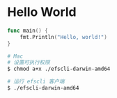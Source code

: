# Hello World

```go
func main() {
    fmt.Println("Hello, world!")
}
```

```bash
# Mac
# 设置可执行权限
$ chmod a+x ./efscli-darwin-amd64

# 运行 efscli 客户端
$ ./efscli-darwin-amd64
```
